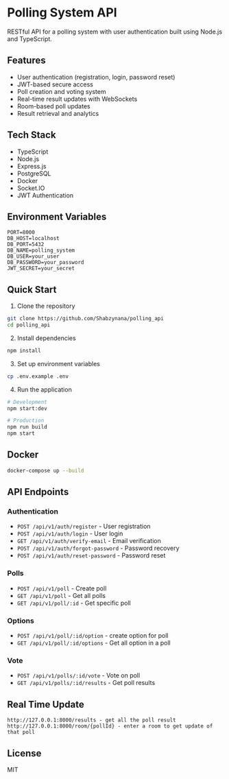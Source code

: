 # Polling System API

RESTful API for a polling system with user authentication built using Node.js and TypeScript.

## Features

- User authentication (registration, login, password reset)
- JWT-based secure access
- Poll creation and voting system
- Real-time result updates with WebSockets
- Room-based poll updates
- Result retrieval and analytics

## Tech Stack

- TypeScript
- Node.js
- Express.js
- PostgreSQL
- Docker
- Socket.IO
- JWT Authentication

## Environment Variables

```env
PORT=8000
DB_HOST=localhost
DB_PORT=5432
DB_NAME=polling_system
DB_USER=your_user
DB_PASSWORD=your_password
JWT_SECRET=your_secret
```
## Quick Start

1. Clone the repository
```bash
git clone https://github.com/Shabzynana/polling_api
cd polling_api
```

2. Install dependencies
```bash
npm install
```

3. Set up environment variables
```bash
cp .env.example .env
```

4. Run the application
```bash
# Development
npm start:dev

# Production
npm run build
npm start
```

## Docker

```bash
docker-compose up --build
```

## API Endpoints

### Authentication
- `POST /api/v1/auth/register` - User registration
- `POST /api/v1/auth/login` - User login
- `GET /api/v1/auth/verify-email` - Email verification
- `POST /api/v1/auth/forgot-password` - Password recovery
- `POST /api/v1/auth/reset-password` - Password reset

### Polls
- `POST /api/v1/poll` - Create poll
- `GET /api/v1/poll` - Get all polls
- `GET /api/v1/poll/:id` - Get specific poll

### Options
- `POST /api/v1/poll/:id/option` - create option for poll
- `GET /api/v1/poll/:id/options` - Get all option in a poll

### Vote
- `POST /api/v1/polls/:id/vote` - Vote on poll
- `GET /api/v1/polls/:id/results` - Get poll results

## Real Time Update

```
http://127.0.0.1:8000/results - get all the poll result
http://127.0.0.1:8000/room/{pollId} - enter a room to get update of that poll
```


## License

MIT
